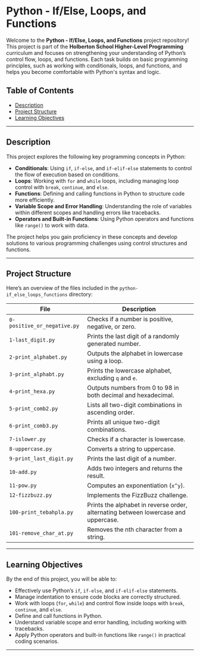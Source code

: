 # Python - If/Else, Loops, and Functions

Welcome to the **Python - If/Else, Loops, and Functions** project repository! This project is part of the **Holberton School Higher-Level Programming** curriculum and focuses on strengthening your understanding of Python’s control flow, loops, and functions. Each task builds on basic programming principles, such as working with conditionals, loops, and functions, and helps you become comfortable with Python's syntax and logic.

## Table of Contents

- [Description](#description)
- [Project Structure](#project-structure)
- [Learning Objectives](#learning-objectives)

---

## Description

This project explores the following key programming concepts in Python:

- **Conditionals**: Using `if`, `if-else`, and `if-elif-else` statements to control the flow of execution based on conditions.
- **Loops**: Working with `for` and `while` loops, including managing loop control with `break`, `continue`, and `else`.
- **Functions**: Defining and calling functions in Python to structure code more efficiently.
- **Variable Scope and Error Handling**: Understanding the role of variables within different scopes and handling errors like tracebacks.
- **Operators and Built-in Functions**: Using Python operators and functions like `range()` to work with data.

The project helps you gain proficiency in these concepts and develop solutions to various programming challenges using control structures and functions.

---

## Project Structure

Here’s an overview of the files included in the `python-if_else_loops_functions` directory:

| **File**                    | **Description**                                                                    |
| --------------------------- | ---------------------------------------------------------------------------------- |
| `0-positive_or_negative.py` | Checks if a number is positive, negative, or zero.                                 |
| `1-last_digit.py`           | Prints the last digit of a randomly generated number.                              |
| `2-print_alphabet.py`       | Outputs the alphabet in lowercase using a loop.                                    |
| `3-print_alphabt.py`        | Prints the lowercase alphabet, excluding `q` and `e`.                              |
| `4-print_hexa.py`           | Outputs numbers from 0 to 98 in both decimal and hexadecimal.                      |
| `5-print_comb2.py`          | Lists all two-digit combinations in ascending order.                               |
| `6-print_comb3.py`          | Prints all unique two-digit combinations.                                          |
| `7-islower.py`              | Checks if a character is lowercase.                                                |
| `8-uppercase.py`            | Converts a string to uppercase.                                                    |
| `9-print_last_digit.py`     | Prints the last digit of a number.                                                 |
| `10-add.py`                 | Adds two integers and returns the result.                                          |
| `11-pow.py`                 | Computes an exponentiation (`x^y`).                                                |
| `12-fizzbuzz.py`            | Implements the FizzBuzz challenge.                                                 |
| `100-print_tebahpla.py`     | Prints the alphabet in reverse order, alternating between lowercase and uppercase. |
| `101-remove_char_at.py`     | Removes the nth character from a string.                                           |

---

## Learning Objectives

By the end of this project, you will be able to:

- Effectively use Python’s `if`, `if-else`, and `if-elif-else` statements.
- Manage indentation to ensure code blocks are correctly structured.
- Work with loops (`for`, `while`) and control flow inside loops with `break`, `continue`, and `else`.
- Define and call functions in Python.
- Understand variable scope and error handling, including working with tracebacks.
- Apply Python operators and built-in functions like `range()` in practical coding scenarios.

---
